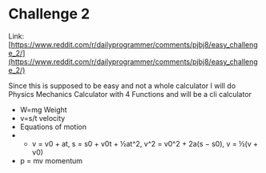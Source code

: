 # Challenge 2
Link: [https://www.reddit.com/r/dailyprogrammer/comments/pjbj8/easy_challenge_2/](https://www.reddit.com/r/dailyprogrammer/comments/pjbj8/easy_challenge_2/)

Since this is supposed to be easy and not a whole calculator I will do Physics Mechanics Calculator with 4 Functions and will be a cli calculator
- W=mg Weight
- v=s/t velocity
- Equations of motion 
- - v = v0 + at, s = s0 + v0t + ½at^2, v^2 = v0^2 + 2a(s − s0), v = ½(v + v0)
- p = mv momentum